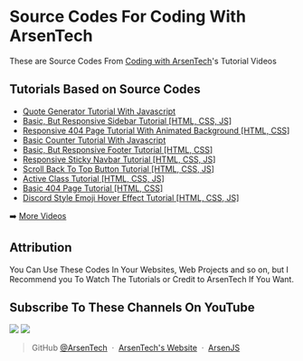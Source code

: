# Source Codes For Coding With ArsenTech
These are Source Codes From [Coding with ArsenTech](https://www.youtube.com/channel/UCl52C6cFR1McvN1fAdsxdkA)'s Tutorial Videos

## Tutorials Based on Source Codes
<!-- YOUTUBE:START -->
- [Quote Generator Tutorial With Javascript](https://www.youtube.com/watch?v=zTJdpwuDzpQ)
- [Basic, But Responsive Sidebar Tutorial [HTML, CSS, JS]](https://www.youtube.com/watch?v=1djaszEYLoo)
- [Responsive 404 Page Tutorial With Animated Background [HTML, CSS]](https://www.youtube.com/watch?v=xBVNJ97iKvg)
- [Basic Counter Tutorial With Javascript](https://www.youtube.com/watch?v=Ovh0LAt33Y0)
- [Basic, But Responsive Footer Tutorial [HTML, CSS]](https://www.youtube.com/watch?v=dfvFN5AqCVU)
- [Responsive Sticky Navbar Tutorial [HTML, CSS, JS]](https://www.youtube.com/watch?v=B_M-fZCLc7M)
- [Scroll Back To Top Button Tutorial [HTML, CSS, JS]](https://www.youtube.com/watch?v=I3aRNsO_3oo)
- [Active Class Tutorial [HTML, CSS, JS]](https://www.youtube.com/watch?v=2YeQvBY74MY)
- [Basic 404 Page Tutorial [HTML, CSS]](https://www.youtube.com/watch?v=2hu9kIqLYQU)
- [Discord Style Emoji Hover Effect Tutorial [HTML, CSS, JS]](https://www.youtube.com/watch?v=KQqscI6kBvI)
<!-- YOUTUBE:END -->

➡️ [More Videos](https://www.youtube.com/channel/UCl52C6cFR1McvN1fAdsxdkA)

## Attribution
You Can Use These Codes In Your Websites, Web Projects and so on, but I Recommend you To Watch The Tutorials or Credit to ArsenTech If You Want.

## Subscribe To These Channels On YouTube
<a href="https://www.youtube.com/channel/UCrtH0g6NE8tW5VIEgDySYtg" target="_blank"><img src="https://img.shields.io/badge/ArsenTech%20-222222.svg?&style=for-the-badge&logo=YouTube&logoColor=%23FF0000"/></a>
<a href="https://www.youtube.com/channel/UCl52C6cFR1McvN1fAdsxdkA" target="_blank"><img src="https://img.shields.io/badge/Coding%20With%20ArsenTech-222222.svg?&style=for-the-badge&logo=YouTube&logoColor=%23FF0000"/></a>

> GitHub [@ArsenTech](https://github.com/ArsenTech) &nbsp;&middot;&nbsp;
> [ArsenTech's Website](https://arsentech.github.io) &nbsp;&middot;&nbsp;
> [ArsenJS](https://codepen.io/ArsenJS)